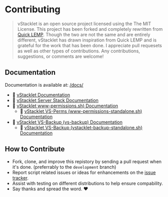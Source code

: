# Contributing

> vStacklet is an open source project licensed using the The MIT License.
> This project has been forked and completely rewritten from [Quick LEMP](https://github.com/jbradach/quick-lemp/).
> Though the two are not the same and are entirely different, vStacklet has drawn inspiration from Quick LEMP and is grateful for the work that has been done.
> I appreciate pull requesets as well as other types of contributions. Any contributions, suggestions, or comments are welcome!

## Documentation

Documentation is available at: [/docs/](https://github.com/JMSDOnline/vstacklet/tree/main/docs)
 - :book: [vStacklet Documentation](https://github.com/JMSDOnline/vstacklet/blob/main/docs/setup/vstacklet.sh.md)
 - :book: [vStacklet Server Stack Documentation](https://github.com/JMSDOnline/vstacklet/blob/main/docs/setup/vstacklet-server-stack.sh.md)
 - :book: [vStacklet www-permissions.sh) Documentation](https://github.com/JMSDOnline/vstacklet/blob/main/docs/bin/www-permissions.sh.md)
   - :book: [vStacklet VS-Perms (www-permissions-standalone.sh) Documentation](https://github.com/JMSDOnline/vstacklet/blob/main/docs/bin/www-permissions-standalone.sh.md)
 - :book: [vStacklet VS-Backup (vs-backup) Documentation](https://github.com/JMSDOnline/vstacklet/blob/main/docs/bin/backup/vs-backup.md)
   - :book: [vStacklet VS-Backup (vstacklet-backup-standalone.sh) Documentation](https://github.com/JMSDOnline/vstacklet/blob/main/docs/bin/backup/vstacklet-backup-standalone.sh.md)

## How to Contribute

 - Fork, clone, and improve this repistory by sending a pull request when it's done. (preferrably to the `development` branch)
 - Report script related issues or ideas for enhancements on the [issue tracker](https://github.com/JMSDOnline/vstacklet/issues).
 - Assist with testing on different distributions to help ensure compability.
 - Say thanks and spread the word. :heart:

